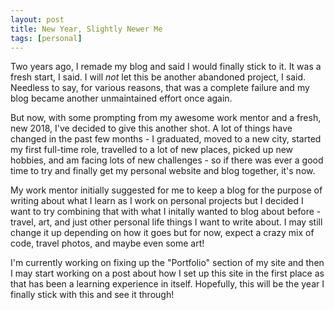 ```yaml
---
layout: post
title: New Year, Slightly Newer Me
tags: [personal]
---
```


Two years ago, I remade my blog and said I would finally stick to it. It was a fresh start, I said. I will *not* let this be another abandoned project, I said. Needless to say, for various reasons, that was a complete failure and my blog became another unmaintained effort once again.

But now, with some prompting from my awesome work mentor and a fresh, new 2018, I've decided to give this another shot. A lot of things have changed in the past few months - I graduated, moved to a new city, started my first full-time role, travelled to a lot of new places, picked up new hobbies, and am facing lots of new challenges - so if there was ever a good time to try and finally get my personal website and blog together, it's now.

My work mentor initially suggested for me to keep a blog for the purpose of writing about what I learn as I work on personal projects but I decided I want to try combining that with what I initally wanted to blog about before - travel, art, and just other personal life things I want to write about. I may still change it up depending on how it goes but for now, expect a crazy mix of code, travel photos, and maybe even some art!

I'm currently working on fixing up the "Portfolio" section of my site and then I may start working on a post about how I set up this site in the first place as that has been a learning experience in itself. Hopefully, this will be the year I finally stick with this and see it through!